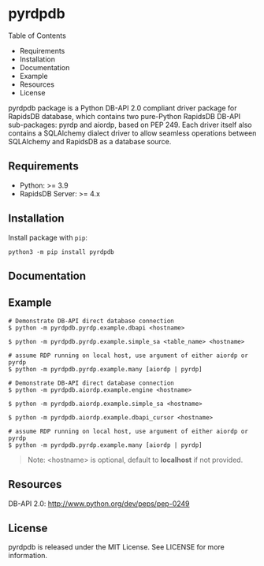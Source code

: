 # pyrdpdb

Table of Contents

- Requirements
- Installation
- Documentation
- Example
- Resources
- License

pyrdpdb package is a Python DB-API 2.0 compliant driver package for RapidsDB database, which contains two pure-Python RapidsDB DB-API sub-packages: pyrdp and aiordp, based on PEP 249. Each driver itself also contains a SQLAlchemy dialect driver to allow seamless operations between SQLAlchemy and RapidsDB as a database source.

## Requirements

- Python: >= 3.9
- RapidsDB Server: >= 4.x

## Installation

Install package with `pip`:

```shell
python3 -m pip install pyrdpdb
```

## Documentation

## Example

```shell
# Demonstrate DB-API direct database connection
$ python -m pyrdpdb.pyrdp.example.dbapi <hostname>

$ python -m pyrdpdb.pyrdp.example.simple_sa <table_name> <hostname>

# assume RDP running on local host, use argument of either aiordp or pyrdp
$ python -m pyrdpdb.pyrdp.example.many [aiordp | pyrdp]

# Demonstrate DB-API direct database connection
$ python -m pyrdpdb.aiordp.example.engine <hostname>

$ python -m pyrdpdb.aiordp.example.simple_sa <hostname>

$ python -m pyrdpdb.aiordp.example.dbapi_cursor <hostname>

# assume RDP running on local host, use argument of either aiordp or pyrdp
$ python -m pyrdpdb.pyrdp.example.many [aiordp | pyrdp]
```

> Note: \<hostname> is optional, default to **localhost** if not provided.

## Resources

DB-API 2.0: <http://www.python.org/dev/peps/pep-0249>

## License

pyrdpdb is released under the MIT License. See LICENSE for more information.
